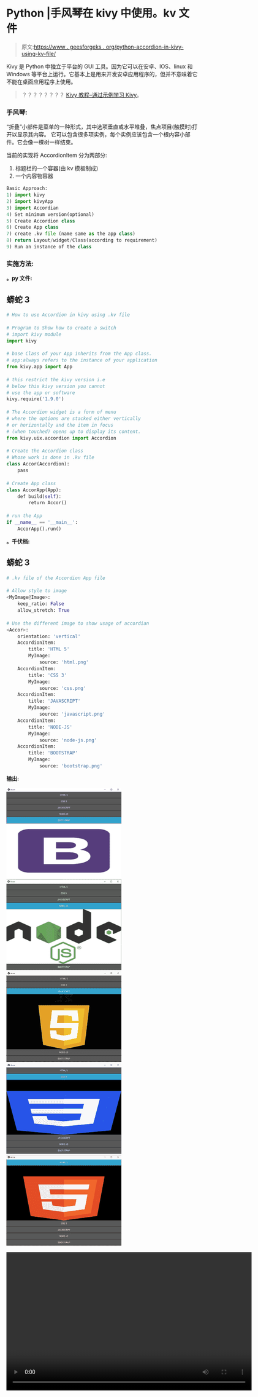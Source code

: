 # Python |手风琴在 kivy 中使用。kv 文件

> 原文:[https://www . geesforgeks . org/python-accordion-in-kivy-using-kv-file/](https://www.geeksforgeeks.org/python-accordion-in-kivy-using-kv-file/)

Kivy 是 Python 中独立于平台的 GUI 工具。因为它可以在安卓、IOS、linux 和 Windows 等平台上运行。它基本上是用来开发安卓应用程序的，但并不意味着它不能在桌面应用程序上使用。

> ？？？？？？？？ [Kivy 教程–通过示例学习 Kivy](https://www.geeksforgeeks.org/kivy-tutorial/)。

### 手风琴:

“折叠”小部件是菜单的一种形式，其中选项垂直或水平堆叠，焦点项目(触摸时)打开以显示其内容。
它可以包含很多项实例，每个实例应该包含一个根内容小部件。它会像一棵树一样结束。

当前的实现将 AccordionItem 分为两部分:

1.  标题栏的一个容器(由 kv 模板制成)
2.  一个内容物容器

```py
Basic Approach:
1) import kivy
2) import kivyApp
3) import Accordian
4) Set minimum version(optional)
5) Create Accordion class
6) Create App class
7) create .kv file (name same as the app class)
8) return Layout/widget/Class(according to requirement)
9) Run an instance of the class
```

### **实施方法:**

**。py 文件:**

## 蟒蛇 3

```py
# How to use Accordion in kivy using .kv file

# Program to Show how to create a switch
# import kivy module   
import kivy 

# base Class of your App inherits from the App class.   
# app:always refers to the instance of your application  
from kivy.app import App

# this restrict the kivy version i.e 
# below this kivy version you cannot 
# use the app or software 
kivy.require('1.9.0')

# The Accordion widget is a form of menu
# where the options are stacked either vertically
# or horizontally and the item in focus
# (when touched) opens up to display its content.
from kivy.uix.accordion import Accordion

# Create the Accordion class
# Whose work is done in .kv file
class Accor(Accordion):
    pass

# Create App class
class AccorApp(App):
    def build(self):
        return Accor()

# run the App
if __name__ == '__main__':
    AccorApp().run()
```

**。千伏档:**

## 蟒蛇 3

```py
# .kv file of the Accordion App file 

# Allow style to image
<MyImage@Image>:
    keep_ratio: False
    allow_stretch: True

# Use the different image to show usage of accordian
<Accor>:
    orientation: 'vertical'
    AccordionItem:
        title: 'HTML 5'
        MyImage:
            source: 'html.png'
    AccordionItem:
        title: 'CSS 3'
        MyImage:
            source: 'css.png'
    AccordionItem:
        title: 'JAVASCRIPT'
        MyImage:
            source: 'javascript.png'
    AccordionItem:
        title: 'NODE-JS'
        MyImage:
            source: 'node-js.png'
    AccordionItem:
        title: 'BOOTSTRAP'
        MyImage:
            source: 'bootstrap.png'
```

**输出:**

![](img/71669683f8428cf017f7e85fecdb427f.png) ![](img/c48a7e6f57ac2babbed51a93f893a773.png) ![](img/7029b7dd48494856b117702b9a7e4cc6.png) ![](img/f52914e9d74c51fe13036e1405061319.png) ![](img/f9263ccf51b69477fd1d9001d372c138.png)

<video class="wp-video-shortcode" id="video-339699-1" width="640" height="360" preload="metadata" controls=""><source type="video/mp4" src="https://media.geeksforgeeks.org/wp-content/uploads/20210131140532/FreeOnlineScreenRecorderProject4.mp4?_=1">[https://media.geeksforgeeks.org/wp-content/uploads/20210131140532/FreeOnlineScreenRecorderProject4.mp4](https://media.geeksforgeeks.org/wp-content/uploads/20210131140532/FreeOnlineScreenRecorderProject4.mp4)</video>
